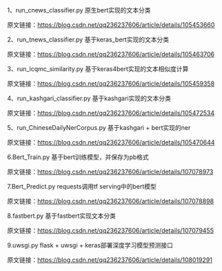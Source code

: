 1、run_cnews_classifier.py 原生bert实现的文本分类

原文链接：https://blog.csdn.net/qq236237606/article/details/105453660

2、run_tnews_classifier.py 基于keras_bert实现的文本分类

原文链接：https://blog.csdn.net/qq236237606/article/details/105463706

3、run_lcqmc_similarity.py 基于keras4bert实现的文本相似度计算

原文链接：https://blog.csdn.net/qq236237606/article/details/105459358

4、run_kashgari_classifier.py 基于kashgari实现的文本分类

原文链接：https://blog.csdn.net/qq236237606/article/details/105472534

5、run_ChineseDailyNerCorpus.py 基于kashgari + bert实现的ner

原文链接：https://blog.csdn.net/qq236237606/article/details/105470644

6.Bert_Train.py  基于bert训练模型，并保存为pb格式

原文链接：https://blog.csdn.net/qq236237606/article/details/107078973

7.Bert_Predict.py requests调用tf serving中的bert模型

原文链接：https://blog.csdn.net/qq236237606/article/details/107078898

8.fastbert.py 基于fastbert实现文本分类

原文链接：https://blog.csdn.net/qq236237606/article/details/107079455

9.uwsgi.py flask + uwsgi + keras部署深度学习模型预测接口

原文链接：https://blog.csdn.net/qq236237606/article/details/108019291
